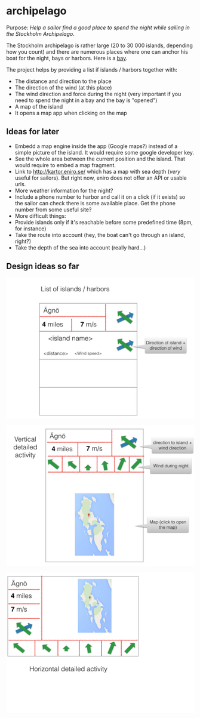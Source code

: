 archipelago
===========

Purpose: *Help a sailor find a good place to spend the night while sailing in the Stockholm Archipelago*.

The Stockholm archipelago is rather large (20 to 30 000 islands, depending how you count) and there are numerous places where one can anchor his boat for the night, bays or harbors. Here is a <a href="https://goo.gl/maps/oz3uS" target="_blank">bay</a>. 

The project helps by providing a list if islands / harbors together with:
* The distance and direction to the place
* The direction of the wind (at this place)
* The wind direction and force during the night (very important if you need to spend the night in a bay and the bay is "opened")
* A map of the island
* It opens a map app when clicking on the map

Ideas for later
---------------
* Embedd a map engine inside the app (Google maps?) instead of a simple picture of the island. It would require some google developer key.
* See the whole area between the current position and the island. That would require to embed a map fragment.
* Link to http://kartor.eniro.se/ which has a map with sea depth (*very* useful for sailors). But right now, eniro does not offer an API or usable urls.
* More weather information for the night?
* Include a phone number to harbor and call it on a click (if it exists) so the sailor can check there is some available place. Get the phone number from some useful site?
* More difficult things: 
 * Provide islands only if it's reachable before some predefined time (8pm, for instance)
 * Take the route into account (hey, the boat can't go through an island, right?) 
 * Take the depth of the sea into account (really hard...)

Design ideas so far
-------------------

![List of isldands](design/MainList.jpg)

![Vertical Detail of an island](design/VerticalDetail.jpg)

![Horizontal Detail](design/HorizontalDetail.jpg)


